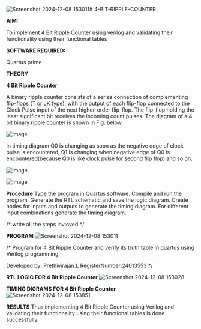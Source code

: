 ![Screenshot 2024-12-08 153011](https://github.com/user-attachments/assets/515ed47f-910b-49f6-be9f-e2aff57cc9da)# 4-BIT-RIPPLE-COUNTER

**AIM:**

To implement  4 Bit Ripple Counter using verilog and validating their functionality using their functional tables

**SOFTWARE REQUIRED:**

Quartus prime

**THEORY**

**4 Bit Ripple Counter**

A binary ripple counter consists of a series connection of complementing flip-flops (T or JK type), with the output of each flip-flop connected to the Clock Pulse input of the next higher-order flip-flop. The flip-flop holding the least significant bit receives the incoming count pulses. The diagram of a 4-bit binary ripple counter is shown in Fig. below.

![image](https://github.com/naavaneetha/4-BIT-RIPPLE-COUNTER/assets/154305477/cb4b74d4-31ab-4359-95d0-d22e67daba13)

In timing diagram Q0 is changing as soon as the negative edge of clock pulse is encountered, Q1 is changing when negative edge of Q0 is encountered(because Q0 is like clock pulse for second flip flop) and so on.

![image](https://github.com/naavaneetha/4-BIT-RIPPLE-COUNTER/assets/154305477/a573a7d6-014e-4e54-93e6-e2ac9530960b)

![image](https://github.com/naavaneetha/4-BIT-RIPPLE-COUNTER/assets/154305477/85e1958a-2fc1-49bb-9a9f-d58ccbf3663c)

**Procedure**
Type the program in Quartus software.
Compile and run the program.
Generate the RTL schematic and save the logic diagram.
Create nodes for inputs and outputs to generate the timing diagram.
For different input combinations generate the timing diagram.


/* write all the steps invloved */

**PROGRAM**
![Screenshot 2024-12-08 153011](https://github.com/user-attachments/assets/419218b9-fe5c-4706-9dd5-b6eaae954277)


/* Program for 4 Bit Ripple Counter and verify its truth table in quartus using Verilog programming.

 Developed by: Prethivirajan.L
 RegisterNumber:24013553
*/

**RTL LOGIC FOR 4 Bit Ripple Counter**
![Screenshot 2024-12-08 153028](https://github.com/user-attachments/assets/2e366ee4-f484-4c6b-9c1e-c576f25e10ff)


**TIMING DIGRAMS FOR 4 Bit Ripple Counter**
![Screenshot 2024-12-08 153851](https://github.com/user-attachments/assets/6b6c83f4-cddf-4d18-97a1-45bb6e2d3a35)


**RESULTS**
 Thus implementing 4 Bit Ripple Counter using Verilog and validating their functionality using their functional tables is done successfully.
